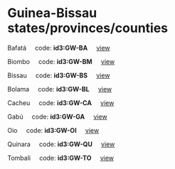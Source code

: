 # Guinea-Bissau states/provinces/counties
Bafatá&nbsp;&nbsp;&nbsp;&nbsp;&nbsp;code: **id3:GW-BA**&nbsp;&nbsp;&nbsp;&nbsp;&nbsp;[view](../../export/geojson/medium/id3/gw/ba.geojson)&nbsp;&nbsp;&nbsp;&nbsp;&nbsp;


Biombo&nbsp;&nbsp;&nbsp;&nbsp;&nbsp;code: **id3:GW-BM**&nbsp;&nbsp;&nbsp;&nbsp;&nbsp;[view](../../export/geojson/medium/id3/gw/bm.geojson)&nbsp;&nbsp;&nbsp;&nbsp;&nbsp;


Bissau&nbsp;&nbsp;&nbsp;&nbsp;&nbsp;code: **id3:GW-BS**&nbsp;&nbsp;&nbsp;&nbsp;&nbsp;[view](../../export/geojson/medium/id3/gw/bs.geojson)&nbsp;&nbsp;&nbsp;&nbsp;&nbsp;


Bolama&nbsp;&nbsp;&nbsp;&nbsp;&nbsp;code: **id3:GW-BL**&nbsp;&nbsp;&nbsp;&nbsp;&nbsp;[view](../../export/geojson/medium/id3/gw/bl.geojson)&nbsp;&nbsp;&nbsp;&nbsp;&nbsp;


Cacheu&nbsp;&nbsp;&nbsp;&nbsp;&nbsp;code: **id3:GW-CA**&nbsp;&nbsp;&nbsp;&nbsp;&nbsp;[view](../../export/geojson/medium/id3/gw/ca.geojson)&nbsp;&nbsp;&nbsp;&nbsp;&nbsp;


Gabú&nbsp;&nbsp;&nbsp;&nbsp;&nbsp;code: **id3:GW-GA**&nbsp;&nbsp;&nbsp;&nbsp;&nbsp;[view](../../export/geojson/medium/id3/gw/ga.geojson)&nbsp;&nbsp;&nbsp;&nbsp;&nbsp;


Oio&nbsp;&nbsp;&nbsp;&nbsp;&nbsp;code: **id3:GW-OI**&nbsp;&nbsp;&nbsp;&nbsp;&nbsp;[view](../../export/geojson/medium/id3/gw/oi.geojson)&nbsp;&nbsp;&nbsp;&nbsp;&nbsp;


Quinara&nbsp;&nbsp;&nbsp;&nbsp;&nbsp;code: **id3:GW-QU**&nbsp;&nbsp;&nbsp;&nbsp;&nbsp;[view](../../export/geojson/medium/id3/gw/qu.geojson)&nbsp;&nbsp;&nbsp;&nbsp;&nbsp;


Tombali&nbsp;&nbsp;&nbsp;&nbsp;&nbsp;code: **id3:GW-TO**&nbsp;&nbsp;&nbsp;&nbsp;&nbsp;[view](../../export/geojson/medium/id3/gw/to.geojson)&nbsp;&nbsp;&nbsp;&nbsp;&nbsp;

